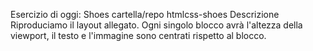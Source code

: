 Esercizio di oggi: Shoes
cartella/repo htmlcss-shoes
Descrizione
Riproduciamo il layout allegato. Ogni singolo blocco avrà l'altezza della viewport, il testo e l'immagine sono centrati rispetto al blocco.